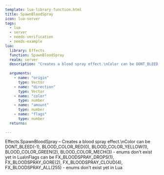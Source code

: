 ```yaml
---
template: lua-library-function.html
title: SpawnBloodSpray
icon: lua-server
tags:
  - lua
  - server
  - needs-verification
  - needs-example
lua:
  library: Effects
  function: SpawnBloodSpray
  realm: server
  description: "Creates a blood spray effect.\nColor can be DONT_BLEED(-1), BLOOD_COLOR_RED(0), BLOOD_COLOR_YELLOW(1), BLOOD_COLOR_GREEN(2), BLOOD_COLOR_MECH(3) - enums don't exist yet in Lua\nFlags can be FX_BLOODSPRAY_DROPS(1), FX_BLOODSPRAY_GORE(2), FX_BLOODSPRAY_CLOUD(4), FX_BLOODSPRAY_ALL(255) - enums don't exist yet in Lua"
  
  arguments:
    - name: "origin"
      type: Vector
    - name: "direction"
      type: Vector
    - name: "color"
      type: number
    - name: "amount"
      type: number
    - name: "flags"
      type: number
  returns:
    
---
```


<div class="lua__search__keywords">
Effects.SpawnBloodSpray &#x2013; Creates a blood spray effect.\nColor can be DONT_BLEED(-1), BLOOD_COLOR_RED(0), BLOOD_COLOR_YELLOW(1), BLOOD_COLOR_GREEN(2), BLOOD_COLOR_MECH(3) - enums don't exist yet in Lua\nFlags can be FX_BLOODSPRAY_DROPS(1), FX_BLOODSPRAY_GORE(2), FX_BLOODSPRAY_CLOUD(4), FX_BLOODSPRAY_ALL(255) - enums don't exist yet in Lua
</div>
